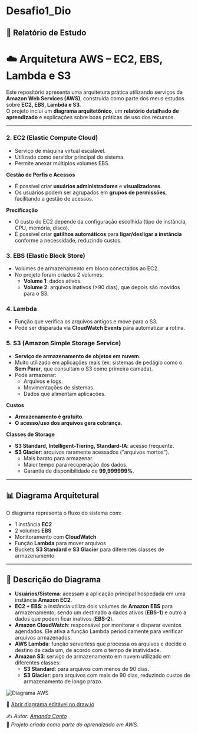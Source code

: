 # Desafio1_Dio
## 📑 Relatório de Estudo

# ☁️ Arquitetura AWS – EC2, EBS, Lambda e S3

Este repositório apresenta uma arquitetura prática utilizando serviços da **Amazon Web Services (AWS)**, construída como parte dos meus estudos sobre **EC2, EBS, Lambda e S3**.  
O projeto inclui um **diagrama arquitetônico**, um **relatório detalhado de aprendizado** e explicações sobre boas práticas de uso dos recursos.

---

### 2. EC2 (Elastic Compute Cloud)
- Serviço de máquina virtual escalável.  
- Utilizado como servidor principal do sistema.  
- Permite anexar múltiplos volumes EBS.  

**Gestão de Perfis e Acessos**
- É possível criar **usuários administradores** e **visualizadores**.  
- Os usuários podem ser agrupados em **grupos de permissões**, facilitando a gestão de acessos.  

**Precificação**
- O custo do EC2 depende da configuração escolhida (tipo de instância, CPU, memória, disco).  
- É possível criar **gatilhos automáticos** para **ligar/desligar a instância** conforme a necessidade, reduzindo custos.  

### 3. EBS (Elastic Block Store)
- Volumes de armazenamento em bloco conectados ao EC2.  
- No projeto foram criados 2 volumes:
  - **Volume 1**: dados ativos.  
  - **Volume 2**: arquivos inativos (>90 dias), que depois são movidos para o S3.  

### 4. Lambda
- Função que verifica os arquivos antigos e move para o S3.  
- Pode ser disparada via **CloudWatch Events** para automatizar a rotina.  

### 5. S3 (Amazon Simple Storage Service)
- **Serviço de armazenamento de objetos em nuvem**.  
- Muito utilizado em aplicações reais (ex: sistemas de pedágio como o **Sem Parar**, que consultam o S3 como primeira camada).  
- Pode armazenar:
  - Arquivos e logs.  
  - Movimentações de sistemas.  
  - Dados que alimentam aplicações.  

**Custos**
- **Armazenamento é gratuito**.  
- **O acesso/uso dos arquivos gera cobrança**.  

**Classes de Storage**
- **S3 Standard, Intelligent-Tiering, Standard-IA**: acesso frequente.  
- **S3 Glacier**: arquivos raramente acessados ("arquivos mortos").  
  - Mais barato para armazenar.  
  - Maior tempo para recuperação dos dados.  
  - Garantia de disponibilidade de **99,999999%**.  

---

## 📊 Diagrama Arquitetural
O diagrama representa o fluxo do sistema com:
- 1 instância **EC2**  
- 2 volumes **EBS**  
- Monitoramento com **CloudWatch**  
- Função **Lambda** para mover arquivos  
- Buckets **S3 Standard** e **S3 Glacier** para diferentes classes de armazenamento  

---

## 📖 Descrição do Diagrama

- **Usuários/Sistema**: acessam a aplicação principal hospedada em uma instância **Amazon EC2**.  
- **EC2 + EBS**: a instância utiliza dois volumes de **Amazon EBS** para armazenamento, sendo um destinado a dados ativos (**EBS-1**) e outro a dados que podem ficar inativos (**EBS-2**).  
- **Amazon CloudWatch**: responsável por monitorar e disparar eventos agendados. Ele ativa a função Lambda periodicamente para verificar arquivos armazenados.  
- **AWS Lambda**: função serverless que processa os arquivos e decide o destino de cada um, de acordo com o tempo de inatividade.  
- **Amazon S3**: serviço de armazenamento em nuvem utilizado em diferentes classes:  
  - **S3 Standard**: para arquivos com menos de 90 dias.  
  - **S3 Glacier**: para arquivos com mais de 90 dias, reduzindo custos de armazenamento de longo prazo.  


![Diagrama AWS](diagrama/aws_diagrama.png)

🔗 [Abrir diagrama editável no draw.io](https://viewer.diagrams.net/?tags=%7B%7D&lightbox=1&highlight=0000ff&edit=_blank&layers=1&nav=1&title=aws_diagrama.drawio&dark=auto#R%3Cmxfile%3E%3Cdiagram%20id%3D%22AWS%22%20name%3D%22AWS%20Architecture%22%3E7Vtbc9o6EP41PIaxJN94NJe0mUmanNC0PU8ZxRagU4OoLQL011eyZbAtkdIJxOGUXL2r%2B%2B5%2B0mq9tFBvuvqQ4PnkhkUkbkErWrVQvwUhRJ4n%2FknOOucAiPycM05opHhbxpD%2BJIppKe6CRiStVOSMxZzOq8yQzWYk5BUeThK2rFYbsbg66hyPicYYhjjWuV9pxCc514felv%2BR0PGkGBm4nbxkiovKaiXpBEdsWWHhCM85fSY9FrNETXTGZkSWokEL9RLGeP40XfVILGVbSC3v4nJH6WbaCZnxfRqg%2B1F38BOuOn48mg9%2BXPv0W%2BcCorybZxwvlDzUWvi6ENByQjkZznEo6aWwghbqTvg0FhQQj2LVc1kyXY2lhbSfcErDdhizRfSYSIXlA5CEk9XOqYONQIShETYlPFmLKqqB14ZO3kYZmV0Yz3KrMc%2Bx256qNikpzN3oQsl%2FvOl%2FKy3xoAT2J8Kzfi88EgljUyRL%2BISN2QzHgy23m7DFLCJyHEtQ2zrXjM2ViP8jnK8VcvCCs6oC8jHlQC%2BLV8yLLZKQvLCiAn84GRP%2B0srN6kpIjKW1VzF6aLEDTeoPw4fg%2FipoQTcWs%2B5G9Fk8jnkmm5z1lNQ5YuhKvZrepL1SsUlc4ycS37GUcspmouiJcc6m0uy%2FEx5OlNZK2hjROM7QnvWDAuCgQFYpOgxiOpYdcandLlZUKFRFRJPunFH5NHgWjHQHwkKahuwxxSPSFjun6KCNQ86Sx60xvApttlXBGkA61oDltg1QA%2FaxoOacOLDgnsCymwQW1IA1vBp%2BHtwEf44OnM7zs3pEV1IFLx0YqTiK0xETAmwvyVMZQpkm06wXxRHz6G0IVCbsckOYg89CMHKtcgFSBVEninC5wM4LRtlXDcbZgS3mzRP2ndSYB8AbtEAFcBA5GuB82Ia%2B4WxzjmQK%2Fonjzd4Tb16TeOv8JUJ2mxSyrW1qgx40eApfbnZ5BodzKtiCx3QmtpDiJiN1GOF0slHobzfWPd2IF7ZbvExRm4RQ91UuHd9Bch8VFSMqujr8Xgeg3a658q7BlTd6Fx10LIcSaJo6LSC6ewIxvzU1hURXR2J3KBgX4teEyP8BzJ5ZvJgSHWkDy4E2OirSIKq68a7hyuxAE868YzkV8NS9eO8kcOa9gDN9pzuDRbrXfu1UegdoAXp06Tq46fZfF%2BbQml4%2BfGr1UMv3sr%2FoVox4F9yLQayb2y%2BD%2B737Ce7%2Febj6cjs8uT06xtOn6l3w7bwhu3rz8w2hlrf2hQxBADGW9eE66F1Jc6jpsRIGy4JX2YycrvgRi%2Bnlv46o2pOcLJCrMU08T2cCvZr4B0wj1JkmnqczgV5NUsWsq0wTz3P0GddbA0NrUGstfsRhZ8LIiG0tUVip%2BL6U6q1brxcEALha1KIc4jg22uRM1akMYEEry7FMMSIDPO12QvJj%2BSqU8%2BkKMn%2Bq1hrHOKTZBA4AS7fmOnmmtw2GaEzBOzwo9bc0GSiHn4NP%2FeC%2Bf0blGZXvEZUpOhQga%2Beko0dI3xaQdhM3GSGtZP1Ntc%2BIfyUhjFaR%2FVW5sL8uU3ckoWLx0hwy5gGvRcX2%2BPt7UbPvDRu5fu5Smnc6WkONaq2jnX1NqPGQgj%2BNcB3Q43W969uH%2Ftfgc%2B%2Fj2eN4Q4%2FjLM5348ANPOB43b%2FGgcuyuJZYIPsRHsaVq1%2BtvIavVsUKKsdLHsGagMoW5%2F5YyFS97lRs23R2kSlKhsms%2BSqPiKnyeoxM6sfYkSy4SDNNyn6As7sjPJVWoSirI2Rm9a%2BCcqwtH0WL%2Fck17IjACR3yqmWZEv2Y0PYozrIaJzSKyEw7TBPGsbJq6zA24tQykEz3b9%2FSjeRo2UeFy3EKRhL%2FpUbSsfyGjUTPNPhT7UJvh3aDr7vVWPeF45jOU1La97NNfIfmNA%2F3dTpxqzqxHUPqIDQoxT%2BaUnQn9sRvD3Dfl5B5vlhjuYT6W8hzlu5Bs3QRqr2zfBeJukWW4jmJtPWmSaQIVrfe95BEChtJcNwE3DZEHnCDG7qhgFsh%2B6MngWdNgyTB61IFFUTY9nwnGSUDcqsxdlT%2FOFG9vmW9qr7tWzUDy2e8NbfN0k0WKMjtR6fy6tvPp6HBLw%3D%3D%3C%2Fdiagram%3E%3C%2Fmxfile%3E)


✍️ *Autor: [Amanda Canto](https://github.com/AmandaCanto)*  
📅 *Projeto criado como parte do aprendizado em AWS.*
